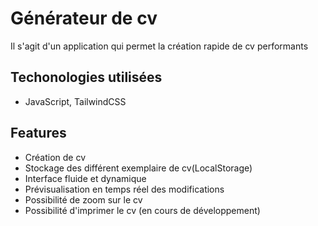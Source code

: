 
# Générateur de cv

Il s'agit d'un application qui permet la création rapide de cv performants


## Techonologies utilisées

- JavaScript, TailwindCSS


## Features

- Création de cv
- Stockage des différent exemplaire de cv(LocalStorage)
- Interface fluide et dynamique
- Prévisualisation en temps réel des modifications
- Possibilité de zoom sur le cv
- Possibilité d'imprimer le cv (en cours de développement)

